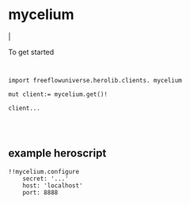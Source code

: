# mycelium

|

To get started

```vlang


import freeflowuniverse.herolib.clients. mycelium

mut client:= mycelium.get()!

client...




```

## example heroscript

```hero
!!mycelium.configure
    secret: '...'
    host: 'localhost'
    port: 8888
```


